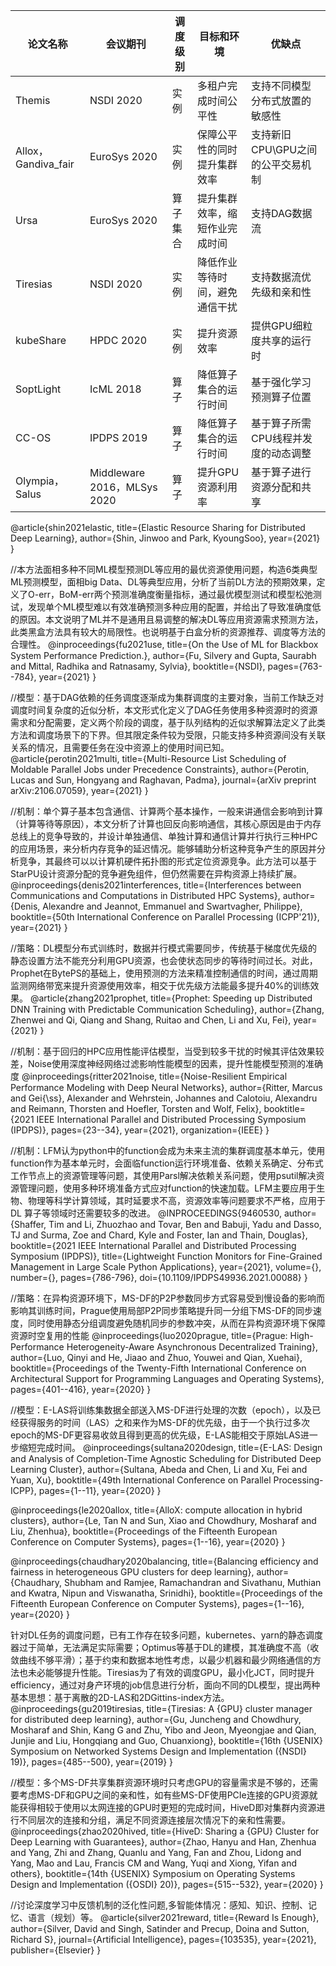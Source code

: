 | 论文名称 | 会议期刊 | 调度级别 |目标和环境 | 优缺点 |
| ------ | ------ | ------ | ------ |------ |
| Themis | NSDI 2020 | 实例 | 多租户完成时间公平性 |支持不同模型分布式放置的敏感性 |
| Allox，Gandiva_fair | EuroSys 2020 | 实例 | 保障公平性的同时提升集群效率 |支持新旧CPU\GPU之间的公平交易机制 |
| Ursa | EuroSys 2020 | 算子集合 | 提升集群效率，缩短作业完成时间 |支持DAG数据流 |
| Tiresias | NSDI 2020 | 实例 | 降低作业等待时间，避免通信干扰 |支持数据流优先级和亲和性 |
| kubeShare | HPDC 2020 | 实例 | 提升资源效率 |提供GPU细粒度共享的运行时 |
| SoptLight | IcML 2018 | 算子 | 降低算子集合的运行时间 |基于强化学习预测算子位置 |
| CC-OS | IPDPS 2019 | 算子 | 降低算子集合的运行时间 |基于算子所需CPU线程并发度的动态调整 |
| Olympia，Salus | Middleware 2016，MLSys 2020 | 算子 | 提升GPU资源利用率 |基于算子进行资源分配和共享 |



@article{shin2021elastic,
  title={Elastic Resource Sharing for Distributed Deep Learning},
  author={Shin, Jinwoo and Park, KyoungSoo},
  year={2021}
}

//本方法面相多种不同ML模型预测DL等应用的最优资源使用问题，构造6类典型ML预测模型，面相big Data、DL等典型应用，分析了当前DL方法的预期效果，定义了O-err，BoM-err两个预测准确度衡量指标，通过最优模型测试和模型松弛测试，发现单个ML模型难以有效准确预测多种应用的配置，并给出了导致准确度低的原因。本文说明了ML并不是通用且易调整的解决DL等应用资源需求预测方法，此类黑盒方法具有较大的局限性。也说明基于白盒分析的资源推荐、调度等方法的合理性。
@inproceedings{fu2021use,
  title={On the Use of ML for Blackbox System Performance Prediction.},
  author={Fu, Silvery and Gupta, Saurabh and Mittal, Radhika and Ratnasamy, Sylvia},
  booktitle={NSDI},
  pages={763--784},
  year={2021}
}

//模型：基于DAG依赖的任务调度逐渐成为集群调度的主要对象，当前工作缺乏对调度时间复杂度的近似分析，本文形式化定义了DAG任务使用多种资源时的资源需求和分配需要，定义两个阶段的调度，基于队列结构的近似求解算法定义了此类方法和调度场景下的下界。但其限定条件较为受限，只能支持多种资源间没有关联关系的情况，且需要任务在没中资源上的使用时间已知。
@article{perotin2021multi,
  title={Multi-Resource List Scheduling of Moldable Parallel Jobs under Precedence Constraints},
  author={Perotin, Lucas and Sun, Hongyang and Raghavan, Padma},
  journal={arXiv preprint arXiv:2106.07059},
  year={2021}
}

//机制：单个算子基本包含通信、计算两个基本操作，一般来讲通信会影响到计算（计算等待等原因），本文分析了计算也回反向影响通信，其核心原因是由于内存总线上的竞争导致的，并设计单独通信、单独计算和通信计算并行执行三种HPC的应用场景，来分析内存竞争的延迟情况。能够辅助分析这种竞争产生的原因并分析竞争，其最终可以以计算机硬件拓扑图的形式定位资源竞争。此方法可以基于StarPU设计资源分配的竞争避免组件，但仍然需要在异构资源上持续扩展。
@inproceedings{denis2021interferences,
  title={Interferences between Communications and Computations in Distributed HPC Systems},
  author={Denis, Alexandre and Jeannot, Emmanuel and Swartvagher, Philippe},
  booktitle={50th International Conference on Parallel Processing (ICPP'21)},
  year={2021}
}

//策略：DL模型分布式训练时，数据并行模式需要同步，传统基于梯度优先级的静态设置方法不能充分利用GPU资源，也会使状态同步的等待时间过长。对此，Prophet在BytePS的基础上，使用预测的方法来精准控制通信的时间，通过周期监测网络带宽来提升资源使用效率，相交于优先级方法能最多提升40%的训练效果。
@article{zhang2021prophet,
  title={Prophet: Speeding up Distributed DNN Training with Predictable Communication Scheduling},
  author={Zhang, Zhenwei and Qi, Qiang and Shang, Ruitao and Chen, Li and Xu, Fei},
  year={2021}
}

//机制：基于回归的HPC应用性能评估模型，当受到较多干扰的时候其评估效果较差，Noise使用深度神经网络过滤影响性能模型的因素，提升性能模型预测的准确度
@inproceedings{ritter2021noise,
  title={Noise-Resilient Empirical Performance Modeling with Deep Neural Networks},
  author={Ritter, Marcus and Gei{\ss}, Alexander and Wehrstein, Johannes and Calotoiu, Alexandru and Reimann, Thorsten and Hoefler, Torsten and Wolf, Felix},
  booktitle={2021 IEEE International Parallel and Distributed Processing Symposium (IPDPS)},
  pages={23--34},
  year={2021},
  organization={IEEE}
}


//机制：LFM认为python中的function会成为未来主流的集群调度基本单元，使用function作为基本单元时，会面临function运行环境准备、依赖关系确定、分布式工作节点上的资源管理等问题，其使用Parsl解决依赖关系问题，使用psutil解决资源管理问题，使用多种环境准备方式应对function的快速加载。LFM主要应用于生物、物理等科学计算领域，其时延要求不高，资源效率等问题要求不严格，应用于DL 算子等领域时还需要较多的改进。
@INPROCEEDINGS{9460530,
  author={Shaffer, Tim and Li, Zhuozhao and Tovar, Ben and Babuji, Yadu and Dasso, TJ and Surma, Zoe and Chard, Kyle and Foster, Ian and Thain, Douglas},
  booktitle={2021 IEEE International Parallel and Distributed Processing Symposium (IPDPS)}, 
  title={Lightweight Function Monitors for Fine-Grained Management in Large Scale Python Applications}, 
  year={2021},
  volume={},
  number={},
  pages={786-796},
  doi={10.1109/IPDPS49936.2021.00088}
}


//策略：在异构资源环境下，MS-DF的P2P参数同步方式容易受到慢设备的影响而影响其训练时间，Prague使用局部P2P同步策略提升同一分组下MS-DF的同步速度，同时使用静态分组调度避免随机同步的参数冲突，从而在异构资源环境下保障资源时空复用的性能
@inproceedings{luo2020prague,
  title={Prague: High-Performance Heterogeneity-Aware Asynchronous Decentralized Training},
  author={Luo, Qinyi and He, Jiaao and Zhuo, Youwei and Qian, Xuehai},
  booktitle={Proceedings of the Twenty-Fifth International Conference on Architectural Support for Programming Languages and Operating Systems},
  pages={401--416},
  year={2020}
}

//模型：E-LAS将训练集数据全部送入MS-DF进行处理的次数（epoch），以及已经获得服务的时间（LAS）之和来作为MS-DF的优先级，由于一个执行过多次epoch的MS-DF更容易收敛且得到更高的优先级，E-LAS能相交于原始LAS进一步缩短完成时间。
@inproceedings{sultana2020design,
  title={E-LAS: Design and Analysis of Completion-Time Agnostic Scheduling for Distributed Deep Learning Cluster},
  author={Sultana, Abeda and Chen, Li and Xu, Fei and Yuan, Xu},
  booktitle={49th International Conference on Parallel Processing-ICPP},
  pages={1--11},
  year={2020}
}

@inproceedings{le2020allox,
  title={AlloX: compute allocation in hybrid clusters},
  author={Le, Tan N and Sun, Xiao and Chowdhury, Mosharaf and Liu, Zhenhua},
  booktitle={Proceedings of the Fifteenth European Conference on Computer Systems},
  pages={1--16},
  year={2020}
}

@inproceedings{chaudhary2020balancing,
  title={Balancing efficiency and fairness in heterogeneous GPU clusters for deep learning},
  author={Chaudhary, Shubham and Ramjee, Ramachandran and Sivathanu, Muthian and Kwatra, Nipun and Viswanatha, Srinidhi},
  booktitle={Proceedings of the Fifteenth European Conference on Computer Systems},
  pages={1--16},
  year={2020}
}

针对DL任务的调度问题，已有工作存在较多问题，kubernetes、yarn的静态调度器过于简单，无法满足实际需要；Optimus等基于DL的建模，其准确度不高（收敛曲线不够平滑）；基于约束和数据本地性考虑，以最少机器和最少网络通信的方法也未必能够提升性能。Tiresias为了有效的调度GPU，最小化JCT，同时提升efficiency，通过对身产环境的job信息进行分析，面向不同的DL模型，提出两种基本思想：基于离散的2D-LAS和2DGittins-index方法。
@inproceedings{gu2019tiresias,
  title={Tiresias: A $\{$GPU$\}$ cluster manager for distributed deep learning},
  author={Gu, Juncheng and Chowdhury, Mosharaf and Shin, Kang G and Zhu, Yibo and Jeon, Myeongjae and Qian, Junjie and Liu, Hongqiang and Guo, Chuanxiong},
  booktitle={16th $\{$USENIX$\}$ Symposium on Networked Systems Design and Implementation ($\{$NSDI$\}$ 19)},
  pages={485--500},
  year={2019}
}

//模型：多个MS-DF共享集群资源环境时只考虑GPU的容量需求是不够的，还需要考虑MS-DF和GPU之间的亲和性，如有些MS-DF使用PCIe连接的GPU资源就能获得相较于使用以太网连接的GPU时更短的完成时间，HiveD即对集群内资源进行不同层次的连接和分组，满足不同资源连接层次情况下的亲和性需要。
@inproceedings{zhao2020hived,
  title={HiveD: Sharing a $\{$GPU$\}$ Cluster for Deep Learning with Guarantees},
  author={Zhao, Hanyu and Han, Zhenhua and Yang, Zhi and Zhang, Quanlu and Yang, Fan and Zhou, Lidong and Yang, Mao and Lau, Francis CM and Wang, Yuqi and Xiong, Yifan and others},
  booktitle={14th $\{$USENIX$\}$ Symposium on Operating Systems Design and Implementation ($\{$OSDI$\}$ 20)},
  pages={515--532},
  year={2020}
}

//讨论深度学习中反馈机制的泛化性问题,多智能体情况：感知、知识、控制、记忆、语言（规划）等。
@article{silver2021reward,
  title={Reward Is Enough},
  author={Silver, David and Singh, Satinder and Precup, Doina and Sutton, Richard S},
  journal={Artificial Intelligence},
  pages={103535},
  year={2021},
  publisher={Elsevier}
}
